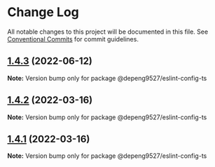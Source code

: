 # Change Log

All notable changes to this project will be documented in this file.
See [Conventional Commits](https://conventionalcommits.org) for commit guidelines.

## [1.4.3](https://github.com/Depeng0929/eslint-config/compare/v1.4.2...v1.4.3) (2022-06-12)

**Note:** Version bump only for package @depeng9527/eslint-config-ts





## [1.4.2](https://github.com/Depeng0929/eslint-config/compare/v1.4.1...v1.4.2) (2022-03-16)

**Note:** Version bump only for package @depeng9527/eslint-config-ts





## [1.4.1](https://github.com/Depeng0929/eslint-config/compare/v1.4.0...v1.4.1) (2022-03-16)

**Note:** Version bump only for package @depeng9527/eslint-config-ts
